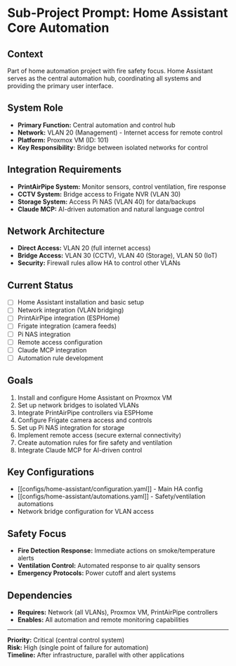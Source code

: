 # Sub-Project Prompt: Home Assistant Core Automation

## Context
Part of home automation project with fire safety focus. Home Assistant serves as the central automation hub, coordinating all systems and providing the primary user interface.

## System Role
- **Primary Function:** Central automation and control hub
- **Network:** VLAN 20 (Management) - Internet access for remote control
- **Platform:** Proxmox VM (ID: 101)
- **Key Responsibility:** Bridge between isolated networks for control

## Integration Requirements
- **PrintAirPipe System:** Monitor sensors, control ventilation, fire response
- **CCTV System:** Bridge access to Frigate NVR (VLAN 30)
- **Storage System:** Access Pi NAS (VLAN 40) for data/backups
- **Claude MCP:** AI-driven automation and natural language control

## Network Architecture
- **Direct Access:** VLAN 20 (full internet access)
- **Bridge Access:** VLAN 30 (CCTV), VLAN 40 (Storage), VLAN 50 (IoT)
- **Security:** Firewall rules allow HA to control other VLANs

## Current Status
- [ ] Home Assistant installation and basic setup
- [ ] Network integration (VLAN bridging)
- [ ] PrintAirPipe integration (ESPHome)
- [ ] Frigate integration (camera feeds)
- [ ] Pi NAS integration
- [ ] Remote access configuration
- [ ] Claude MCP integration
- [ ] Automation rule development

## Goals
1. Install and configure Home Assistant on Proxmox VM
2. Set up network bridges to isolated VLANs
3. Integrate PrintAirPipe controllers via ESPHome
4. Configure Frigate camera access and controls
5. Set up Pi NAS integration for storage
6. Implement remote access (secure external connectivity)
7. Create automation rules for fire safety and ventilation
8. Integrate Claude MCP for AI-driven control

## Key Configurations
- [[configs/home-assistant/configuration.yaml]] - Main HA config
- [[configs/home-assistant/automations.yaml]] - Safety/ventilation automations
- Network bridge configuration for VLAN access

## Safety Focus
- **Fire Detection Response:** Immediate actions on smoke/temperature alerts
- **Ventilation Control:** Automated response to air quality sensors
- **Emergency Protocols:** Power cutoff and alert systems

## Dependencies
- **Requires:** Network (all VLANs), Proxmox VM, PrintAirPipe controllers
- **Enables:** All automation and remote monitoring capabilities

---
**Priority:** Critical (central control system)  
**Risk:** High (single point of failure for automation)  
**Timeline:** After infrastructure, parallel with other applications